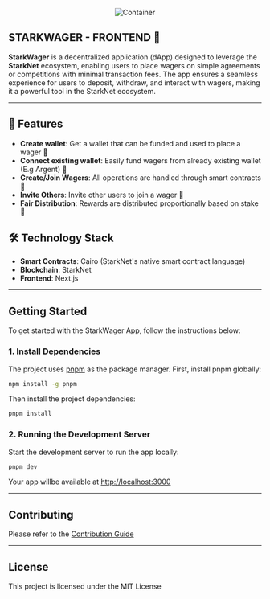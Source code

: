 <div align="center">
  
  ![Container](https://github.com/user-attachments/assets/9bff87ad-48d6-4237-8139-81d9ff94ede8)
</div>

## STARKWAGER - FRONTEND 🎲

 **StarkWager** is a decentralized application (dApp) designed to leverage the **StarkNet** ecosystem, enabling users to place wagers on simple agreements or competitions with minimal transaction fees. The app ensures a seamless experience for users to deposit, withdraw, and interact with wagers, making it a powerful tool in the StarkNet ecosystem.

---
## 🌟 Features

- **Create wallet**: Get a wallet that can be funded and used to place a wager 🚧
- **Connect existing wallet**: Easily fund wagers from already existing wallet (E.g Argent)  🚧
- **Create/Join Wagers**: All operations are handled through smart contracts  🚧
- **Invite Others**: Invite other users to join a wager  🚧
- **Fair Distribution**: Rewards are distributed proportionally based on stake  🚧


## 🛠 Technology Stack

- **Smart Contracts**: Cairo (StarkNet's native smart contract language)
- **Blockchain**: StarkNet
- **Frontend**: Next.js

---

## Getting Started

To get started with the StarkWager App, follow the instructions below:

### 1. Install Dependencies
The project uses [pnpm](https://pnpm.io/) as the package manager. First, install pnpm globally:

```bash
npm install -g pnpm
```

Then install the project dependencies:

```bash
pnpm install
```

### 2. Running the Development Server
Start the development server to run the app locally:

```bash
pnpm dev
```

Your app willbe available at [http://localhost:3000](http://localhost:3000)

---

## Contributing

Please refer to the [Contribution Guide](https://github.com/stakepoint/starkwager-frontend/blob/staging/CONTRIBUTING.md)

---

## License

This project is licensed under the MIT License
